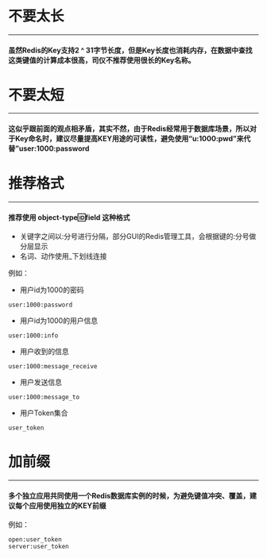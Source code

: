 # 不要太长

---

#### 虽然Redis的Key支持2 ^ 31字节长度，但是Key长度也消耗内存，在数据中查找这类键值的计算成本很高，司仪不推荐使用很长的Key名称。

# 不要太短

---

#### 这似乎跟前面的观点相矛盾，其实不然，由于Redis经常用于数据库场景，所以对于Key命名时，建议尽量提高KEY用途的可读性，避免使用“u:1000:pwd”来代替”user:1000:password

# 推荐格式

---

#### 推荐使用 **object-type:id:field** 这种格式

* 关键字之间以:分号进行分隔，部分GUI的Redis管理工具，会根据键的:分号做分层显示
* 名词、动作使用\_下划线连接

例如：

* 用户id为1000的密码

```Redis
user:1000:password
```

* 用户id为1000的用户信息

```Redis
user:1000:info
```

* 用户收到的信息

```Redis
user:1000:message_receive
```

* 用户发送信息

```
user:1000:message_to
```

* 用户Token集合

```
user_token
```

# 加前缀

---

#### 多个独立应用共同使用一个Redis数据库实例的时候，为避免键值冲突、覆盖，建议每个应用使用独立的KEY前缀

例如：

```
open:user_token
server:user_token
```



